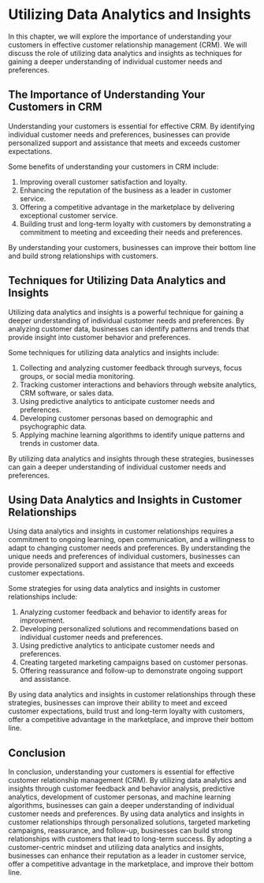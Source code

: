 Utilizing Data Analytics and Insights
==============================================================================

In this chapter, we will explore the importance of understanding your customers in effective customer relationship management (CRM). We will discuss the role of utilizing data analytics and insights as techniques for gaining a deeper understanding of individual customer needs and preferences.

The Importance of Understanding Your Customers in CRM
-----------------------------------------------------

Understanding your customers is essential for effective CRM. By identifying individual customer needs and preferences, businesses can provide personalized support and assistance that meets and exceeds customer expectations.

Some benefits of understanding your customers in CRM include:

1. Improving overall customer satisfaction and loyalty.
2. Enhancing the reputation of the business as a leader in customer service.
3. Offering a competitive advantage in the marketplace by delivering exceptional customer service.
4. Building trust and long-term loyalty with customers by demonstrating a commitment to meeting and exceeding their needs and preferences.

By understanding your customers, businesses can improve their bottom line and build strong relationships with customers.

Techniques for Utilizing Data Analytics and Insights
----------------------------------------------------

Utilizing data analytics and insights is a powerful technique for gaining a deeper understanding of individual customer needs and preferences. By analyzing customer data, businesses can identify patterns and trends that provide insight into customer behavior and preferences.

Some techniques for utilizing data analytics and insights include:

1. Collecting and analyzing customer feedback through surveys, focus groups, or social media monitoring.
2. Tracking customer interactions and behaviors through website analytics, CRM software, or sales data.
3. Using predictive analytics to anticipate customer needs and preferences.
4. Developing customer personas based on demographic and psychographic data.
5. Applying machine learning algorithms to identify unique patterns and trends in customer data.

By utilizing data analytics and insights through these strategies, businesses can gain a deeper understanding of individual customer needs and preferences.

Using Data Analytics and Insights in Customer Relationships
-----------------------------------------------------------

Using data analytics and insights in customer relationships requires a commitment to ongoing learning, open communication, and a willingness to adapt to changing customer needs and preferences. By understanding the unique needs and preferences of individual customers, businesses can provide personalized support and assistance that meets and exceeds customer expectations.

Some strategies for using data analytics and insights in customer relationships include:

1. Analyzing customer feedback and behavior to identify areas for improvement.
2. Developing personalized solutions and recommendations based on individual customer needs and preferences.
3. Using predictive analytics to anticipate customer needs and preferences.
4. Creating targeted marketing campaigns based on customer personas.
5. Offering reassurance and follow-up to demonstrate ongoing support and assistance.

By using data analytics and insights in customer relationships through these strategies, businesses can improve their ability to meet and exceed customer expectations, build trust and long-term loyalty with customers, offer a competitive advantage in the marketplace, and improve their bottom line.

Conclusion
----------

In conclusion, understanding your customers is essential for effective customer relationship management (CRM). By utilizing data analytics and insights through customer feedback and behavior analysis, predictive analytics, development of customer personas, and machine learning algorithms, businesses can gain a deeper understanding of individual customer needs and preferences. By using data analytics and insights in customer relationships through personalized solutions, targeted marketing campaigns, reassurance, and follow-up, businesses can build strong relationships with customers that lead to long-term success. By adopting a customer-centric mindset and utilizing data analytics and insights, businesses can enhance their reputation as a leader in customer service, offer a competitive advantage in the marketplace, and improve their bottom line.
